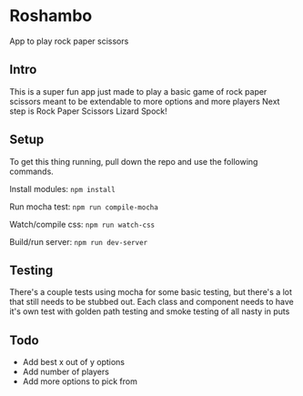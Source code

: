 # Roshambo
App to play rock paper scissors

## Intro
This is a super fun app just made to play a basic game of rock paper scissors meant to be extendable to more options and more players
Next step is Rock Paper Scissors Lizard Spock!

## Setup
To get this thing running, pull down the repo and use the following commands.

Install modules:
```npm install```

Run mocha test:
```npm run compile-mocha```

Watch/compile css:
```npm run watch-css```

Build/run server:
```npm run dev-server```

## Testing
There's a couple tests using mocha for some basic testing, but there's a lot that still needs to be stubbed out.
Each class and component needs to have it's own test with golden path testing and smoke testing of all nasty in puts

## Todo
- Add best x out of y options
- Add number of players
- Add more options to pick from